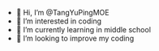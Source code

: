 - 👋 Hi, I’m @TangYuPingMOE
- 👀 I’m interested in coding
- 🌱 I’m currently learning in middle school
- 💞️ I’m looking to improve my coding

<!---
TangYuPingMOE/TangYuPingMOE is a ✨ special ✨ repository because its `README.md` (this file) appears on your GitHub profile.
You can click the Preview link to take a look at your changes.
--->
